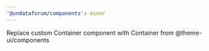 ```yaml
---
'@undataforum/components': minor
---
```


Replace custom Container component with Container from @theme-ui/components
